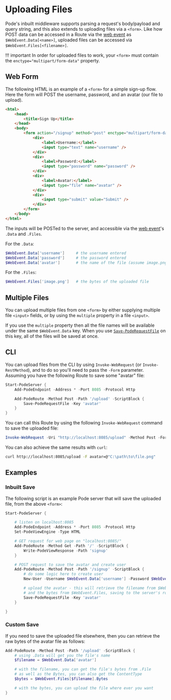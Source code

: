 # Uploading Files

Pode's inbuilt middleware supports parsing a request's body/payload and query string, and this also extends to uploading files via a `<form>`. Like how POST data can be accessed in a Route via the [web event](../../WebEvent) as `$WebEvent.Data[<name>]`, uploaded files can be accessed via `$WebEvent.Files[<filename>]`.

!!! important
    In order for uploaded files to work, your `<form>` must contain the `enctype="multipart/form-data"` property.

## Web Form

The following HTML is an example of a `<form>` for a simple sign-up flow. Here the form will POST the username, password, and an avatar (our file to upload).

```html
<html>
    <head>
        <title>Sign Up</title>
    </head>
    <body>
        <form action="/signup" method="post" enctype="multipart/form-data">
            <div>
                <label>Username:</label>
                <input type="text" name="username" />
            </div>
            <div>
                <label>Password:</label>
                <input type="password" name="password" />
            </div>
            <div>
                <label>Avatar:</label>
                <input type="file" name="avatar" />
            </div>
            <div>
                <input type="submit" value="Submit" />
            </div>
        </form>
    </body>
</html>
```

The inputs will be POSTed to the server, and accessible via the [web event](../../WebEvent)'s `.Data` and `.Files`.

For the `.Data`:
```powershell
$WebEvent.Data['username']     # the username entered
$WebEvent.Data['password']     # the password entered
$WebEvent.Data['avatar']       # the name of the file (assume image.png)
```

For the `.Files`:
```powershell
$WebEvent.Files['image.png']   # the bytes of the uploaded file
```

## Multiple Files

You can upload multiple files from one `<form>` by either supplying multiple file `<input>` fields, or by using the `multiple` property in a file `<input>`.

If you use the `multiple` property then all the file names will be available under the same `$WebEvent.Data` key. When you use [`Save-PodeRequestFile`](../../../Functions/Responses/Save-PodeRequestFile) on this key, all of the files will be saved at once.

## CLI

You can upload files from the CLI by using `Invoke-WebRequest` (or `Invoke-RestMethod`), and to do so you'll need to pass the `-Form` parameter. Assuming you have the following Route to save some "avatar" file:


```powershell
Start-PodeServer {
    Add-PodeEndpoint -Address * -Port 8085 -Protocol Http

    Add-PodeRoute -Method Post -Path '/upload' -ScriptBlock {
        Save-PodeRequestFile -Key 'avatar'
    }
}
```

You can call this Route by using the following `Invoke-WebRequest` command to save the uploaded file:

```powershell
Invoke-WebRequest -Uri "http://localhost:8085/upload" -Method Post -Form @{ avatar = (Get-Item .\path\to\file.png) }
```

You can also achieve the same results with `curl`:

```bash
curl http://localhost:8085/upload -F avatar=@"C:\path\to\file.png"
```

## Examples

### Inbuilt Save

The following script is an example Pode server that will save the uploaded file, from the above `<form>`:

```powershell
Start-PodeServer {

    # listen on localhost:8085
    Add-PodeEndpoint -Address * -Port 8085 -Protocol Http
    Set-PodeViewEngine -Type HTML

    # GET request for web page on "localhost:8085/"
    Add-PodeRoute -Method Get -Path '/' -ScriptBlock {
        Write-PodeViewResponse -Path 'signup'
    }

    # POST request to save the avatar and create user
    Add-PodeRoute -Method Post -Path '/signup' -ScriptBlock {
        # do some logic here to create user
        New-User -Username $WebEvent.Data['username'] -Password $WebEvent.Data['password']

        # upload the avatar - this will retrieve the filename from $WebEvent.Data,
        # and the bytes from $WebEvent.Files, saving to the server's root path
        Save-PodeRequestFile -Key 'avatar'
    }

}
```

### Custom Save

If you need to save the uploaded file elsewhere, then you can retrieve the raw bytes of the avatar file as follows:

```powershell
Add-PodeRoute -Method Post -Path '/upload' -ScriptBlock {
    # using .Data will get you the file's name
    $filename = $WebEvent.Data['avatar']

    # with the filename, you can get the file's bytes from .File
    # as well as the Bytes, you can also get the ContentType
    $bytes = $WebEvent.Files[$filename].Bytes

    # with the bytes, you can upload the file where ever you want
}
```
